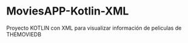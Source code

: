 # MoviesAPP-Kotlin-XML
Proyecto KOTLIN con XML para visualizar información de peliculas de THEMOVIEDB
